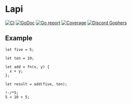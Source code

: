 # Lapi

[![CI](https://github.com/LukeShay/lapi/actions/workflows/ci.yaml/badge.svg)](https://github.com/LukeShay/lapi/actions/workflows/ci.yaml) [![GoDoc](https://godoc.org/github.com/LukeShay/lapi?status.svg)](https://godoc.org/github.com/LukeShay/lapi) [![Go report](http://goreportcard.com/badge/LukeShay/lapi)](http://goreportcard.com/report/LukeShay/lapi) [![Coverage](http://gocover.io/_badge/github.com/LukeShay/lapi)](https://gocover.io/github.com/LukeShay/lapi) [![Discord Gophers](https://img.shields.io/badge/Discord%20Gophers-%23info-blue.svg)](https://discord.gg/0f1SbxBZjYq9jLBk)

## Example

```
let five = 5;

let ten = 10;

let add = fn(x, y) {
  x + y;
};

let result = add(five, ten);

!-/*5;
5 < 10 > 5;
```
